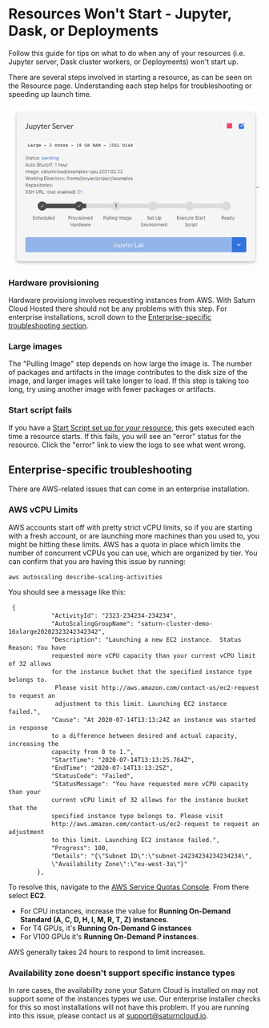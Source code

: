 # Resources Won't Start - Jupyter, Dask, or Deployments

Follow this guide for tips on what to do when any of your resources (i.e. Jupyter server, Dask cluster workers, or Deployments) won't start up.

There are several steps involved in starting a resource, as can be seen on the Resource page. Understanding each step helps for troubleshooting or speeding up launch time.

<img src="/images/docs/resource-starting.png" alt="Steps for launching resources" class="doc-image">

### Hardware provisioning

Hardware provisiong involves requesting instances from AWS. With Saturn Cloud Hosted there should not be any problems with this step. For enterprise installations, scroll down to the [Enterprise-specific troubleshooting section](#enterprise-specific-troubleshooting).

### Large images

The "Pulling Image" step depends on how large the image is. The number of packages and artifacts in the image contributes to the disk size of the image, and larger images will take longer to load. If this step is taking too long, try using another image with fewer packages or artifacts.

### Start script fails

If you have a [Start Script set up for your resource](<docs/Getting Started/start_resource.md#advanced-settings-optional>), this gets executed each time a resource starts. If this fails, you will see an "error" status for the resource. Click the "error" link to view the logs to see what went wrong.

## Enterprise-specific troubleshooting

There are AWS-related issues that can come in an enterprise installation.

### AWS vCPU Limits

AWS accounts start off with pretty strict vCPU limits, so if you are starting with a fresh account, or are launching more machines than you used to, you might be hitting these limits. AWS has a quota in place which limits the number of concurrent vCPUs you can use, which are organized by tier. You can confirm that you are having this issue by running:

```
aws autoscaling describe-scaling-activities
```

You should see a message like this:

```
 {
            "ActivityId": "2323-234234-234234",
            "AutoScalingGroupName": "saturn-cluster-demo-16xlarge20202323242342342",
            "Description": "Launching a new EC2 instance.  Status Reason: You have 
            requested more vCPU capacity than your current vCPU limit of 32 allows 
            for the instance bucket that the specified instance type belongs to. 
             Please visit http://aws.amazon.com/contact-us/ec2-request to request an 
             adjustment to this limit. Launching EC2 instance failed.",
            "Cause": "At 2020-07-14T13:13:24Z an instance was started in response 
            to a difference between desired and actual capacity, increasing the 
            capacity from 0 to 1.",
            "StartTime": "2020-07-14T13:13:25.764Z",
            "EndTime": "2020-07-14T13:13:25Z",
            "StatusCode": "Failed",
            "StatusMessage": "You have requested more vCPU capacity than your 
            current vCPU limit of 32 allows for the instance bucket that the 
            specified instance type belongs to. Please visit 
            http://aws.amazon.com/contact-us/ec2-request to request an adjustment 
            to this limit. Launching EC2 instance failed.",
            "Progress": 100,
            "Details": "{\"Subnet ID\":\"subnet-24234234234234234\",
            \"Availability Zone\":\"eu-west-3a\"}"
        },
```
To resolve this, navigate to the <a href="https://console.aws.amazon.com/servicequotas/home" target='_blank' rel='noopener'>AWS Service Quotas Console</a>. From there select **EC2**.

- For CPU instances, increase the value for **Running On-Demand Standard (A, C, D, H, I, M, R, T, Z) instances**. 
- For T4 GPUs, it's **Running On-Demand G instances**
- For V100 GPUs it's **Running On-Demand P instances**.

AWS generally takes 24 hours to respond to limit increases.


### Availability zone doesn't support specific instance types

In rare cases, the availability zone your Saturn Cloud is installed on may not support some of the instances types we use. Our enterprise installer checks for this so most installations will not have this problem. If you are running into this issue, please contact us at support@saturncloud.io.
